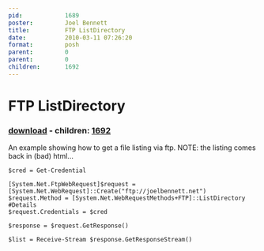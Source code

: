 ```yaml
---
pid:            1689
poster:         Joel Bennett
title:          FTP ListDirectory
date:           2010-03-11 07:26:20
format:         posh
parent:         0
parent:         0
children:       1692
---
```


# FTP ListDirectory

### [download](1689.ps1) - children: [1692](1692.md)

An example showing how to get a file listing via ftp.  NOTE: the listing comes back in (bad) html...

```posh
$cred = Get-Credential

[System.Net.FtpWebRequest]$request = [System.Net.WebRequest]::Create("ftp://joelbennett.net")
$request.Method = [System.Net.WebRequestMethods+FTP]::ListDirectory #Details
$request.Credentials = $cred

$response = $request.GetResponse()

$list = Receive-Stream $response.GetResponseStream()
```
